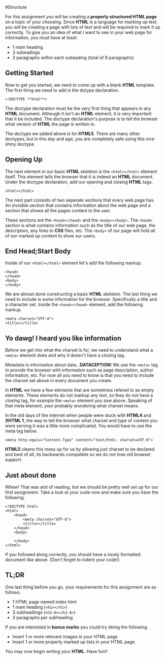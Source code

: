 #Structure

For this assignment you will be creating a **properly structured HTML page** on a topic of your choosing. Since **HTML** is a language for marking up text, you will be creating a page with lots of text and will be required to mark it up correctly. To give you an idea of what I want to see in your web page for information, you must have at least:

- 1 main heading
- 3 subeadings
- 3 paragraphs within each subeading (total of 9 paragraphs)

Getting Started
---

Now to get you started, we need to come up with a blank **HTML** template. The first thing we need to add is the dotype declaration.

	<!DOCTYPE **html**>

The doctype declaration must be the very first thing that appears in any **HTML** document. Although it isn't an **HTML** element, it is very important that it be included. The doctype declaration's purpose is to tell the browser what version of **HTML** the page is written in.

The doctype we added above is for **HTML5**. There are many other doctypes, but in this day and age, you are completely safe using this nice shiny doctype.

Opening Up
---

The next element in our basic **HTML** skeleton is the `<html></html>` element itself. This element tells the browser that it is indeed an **HTML** document. Under the doctype declaration, add our opening and closing **HTML** tags.

	<html></html>

The next part consists of two seperate sections that every web page has. An invisible section that contains information about the web page and a section that shows all the pages content to the user.

These sections are the `<head></head>` and the `<body></body>`. The `<head>` section is what contains information such as the title of our web page, the description, any links to **CSS** files, etc. The `<body>` of our page will hold all of our marked up content to show our users.

End Head;Start Body
---

Inside of our `<html></html>` element let's add the following markup.

	<head>
	</head>
	<body>
	</body>

We are almost done constructing a basic **HTML** skeleton. The last thing we need to include is some information for the browser. Specifically a title and a character set. Inside the `<head></head>` element, add the following markup.
	
	<meta charset="UTF-8">
	<title></title>

Yo dawg! I heard you like information
---

Before we get into what the charset is for, we need to understand what a `<meta>` element does and why it doesn't have a closing tag.

Metadata is information about data...**DATACEPTION**! We use the `<meta>` tag to provide the browser with information such as page description, author information, etc. For now all you need to know is that you need to include the charset set above in every document you create.

In **HTML** we have a few elements that are sometimes refered to as empty elements. These elements do not markup any text, so they do not have a closing tag, for example the `<meta>` element you saw above. Speaking of that meta element, your probably wondering what charset means.

In the old days of the internet when people were stuck with **HTML4** and **XHTML 1**, the way to tell the browser what charset and type of content you were serving it was a little more complicated. You would have to use the meta tag below.

	<meta http-equiv="Content-Type" content="text/html; charset=UTF-8">

**HTML5** cleans this mess up for us by allowing just charset to be declared and best of all, its backwards compatible so we do not lose old browser support.

Just about done
---

Whew! That was alot of reading, but we should be pretty well set up for our first assignment. Take a look at your code now and make sure you have the following.

	<!DOCTYPE html>
	<html>
		<head>
			<meta charset="UTF-8">
			<title></title>
		</head>
		<body>

		</body>
	</html>

If you followed along correctly, you should have a nicely formatted document like above. (Don't forget to indent your code!).

TL;DR
---

One last thing before you go, your requirements for this assignment are as follows.

- 1 HTML page named index.html
- 1 main heading (`<h1></h1>`)
- 3 subheadings (`<h2-6></h2-6>`)
- 3 paragraphs per subheading

If you are interested in **bonus marks** you could try doing the following.

- Insert 1 or more relevant images in your HTML page
- Insert 1 or more properly marked up lists in your HTML page.

You may now begin writing your **HTML**. Have fun!!
